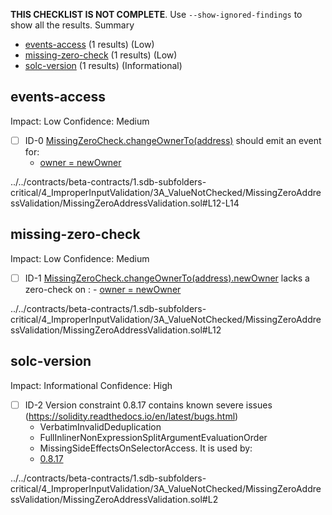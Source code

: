 **THIS CHECKLIST IS NOT COMPLETE**. Use `--show-ignored-findings` to show all the results.
Summary
 - [events-access](#events-access) (1 results) (Low)
 - [missing-zero-check](#missing-zero-check) (1 results) (Low)
 - [solc-version](#solc-version) (1 results) (Informational)
## events-access
Impact: Low
Confidence: Medium
 - [ ] ID-0
[MissingZeroCheck.changeOwnerTo(address)](../../contracts/beta-contracts/1.sdb-subfolders-critical/4_ImproperInputValidation/3A_ValueNotChecked/MissingZeroAddressValidation/MissingZeroAddressValidation.sol#L12-L14) should emit an event for: 
	- [owner = newOwner](../../contracts/beta-contracts/1.sdb-subfolders-critical/4_ImproperInputValidation/3A_ValueNotChecked/MissingZeroAddressValidation/MissingZeroAddressValidation.sol#L13) 

../../contracts/beta-contracts/1.sdb-subfolders-critical/4_ImproperInputValidation/3A_ValueNotChecked/MissingZeroAddressValidation/MissingZeroAddressValidation.sol#L12-L14


## missing-zero-check
Impact: Low
Confidence: Medium
 - [ ] ID-1
[MissingZeroCheck.changeOwnerTo(address).newOwner](../../contracts/beta-contracts/1.sdb-subfolders-critical/4_ImproperInputValidation/3A_ValueNotChecked/MissingZeroAddressValidation/MissingZeroAddressValidation.sol#L12) lacks a zero-check on :
		- [owner = newOwner](../../contracts/beta-contracts/1.sdb-subfolders-critical/4_ImproperInputValidation/3A_ValueNotChecked/MissingZeroAddressValidation/MissingZeroAddressValidation.sol#L13)

../../contracts/beta-contracts/1.sdb-subfolders-critical/4_ImproperInputValidation/3A_ValueNotChecked/MissingZeroAddressValidation/MissingZeroAddressValidation.sol#L12


## solc-version
Impact: Informational
Confidence: High
 - [ ] ID-2
Version constraint 0.8.17 contains known severe issues (https://solidity.readthedocs.io/en/latest/bugs.html)
	- VerbatimInvalidDeduplication
	- FullInlinerNonExpressionSplitArgumentEvaluationOrder
	- MissingSideEffectsOnSelectorAccess.
It is used by:
	- [0.8.17](../../contracts/beta-contracts/1.sdb-subfolders-critical/4_ImproperInputValidation/3A_ValueNotChecked/MissingZeroAddressValidation/MissingZeroAddressValidation.sol#L2)

../../contracts/beta-contracts/1.sdb-subfolders-critical/4_ImproperInputValidation/3A_ValueNotChecked/MissingZeroAddressValidation/MissingZeroAddressValidation.sol#L2


